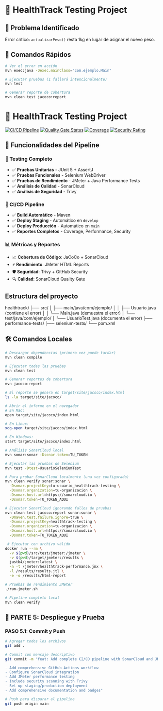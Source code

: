 # 🏥 HealthTrack Testing Project

## 🐛 Problema Identificado
Error crítico: `actualizarPeso()` resta 1kg en lugar de asignar el nuevo peso.

## 🚀 Comandos Rápidos

```bash
# Ver el error en acción
mvn exec:java -Dexec.mainClass="com.ejemplo.Main"

# Ejecutar pruebas (1 fallará intencionalmente)
mvn test

# Generar reporte de cobertura
mvn clean test jacoco:report
```


# 🏥 HealthTrack Testing Project

[![CI/CD Pipeline](https://github.com/she-rand/healthtrack/actions/workflows/ci-cd-complete.yml/badge.svg)](https://github.com/she-rand/healthtrack/actions/workflows/ci-cd-complete.yml)
[![Quality Gate Status](https://sonarcloud.io/api/project_badges/measure?project=she-rand_healthtrack-testing&metric=alert_status)](https://sonarcloud.io/summary/overall?id=she-rand_healthtrack-testing&branch=master)
[![Coverage](https://sonarcloud.io/component_measures?id=she-rand_healthtrack-testing&metric=coverage&view=list)](https://sonarcloud.io/component_measures?id=she-rand_healthtrack-testing&metric=coverage&view=list)
[![Security Rating](https://sonarcloud.io/component_measures?metric=security_review_rating&view=list&id=she-rand_healthtrack-testing)](https://sonarcloud.io/component_measures?metric=security_review_rating&view=list&id=she-rand_healthtrack-testing)

## 🚀 Funcionalidades del Pipeline

### 🧪 Testing Completo
- ✅ **Pruebas Unitarias** - JUnit 5 + AssertJ
- ✅ **Pruebas Funcionales** - Selenium WebDriver
- ✅ **Pruebas de Rendimiento** - JMeter + Java Performance Tests
- ✅ **Análisis de Calidad** - SonarCloud
- ✅ **Análisis de Seguridad** - Trivy

### 🔄 CI/CD Pipeline
- ✅ **Build Automático** - Maven
- ✅ **Deploy Staging** - Automático en `develop`
- ✅ **Deploy Producción** - Automático en `main`
- ✅ **Reportes Completos** - Coverage, Performance, Security

### 📊 Métricas y Reportes
- 📈 **Cobertura de Código**: JaCoCo + SonarCloud
- ⚡ **Rendimiento**: JMeter HTML Reports
- 🛡️ **Seguridad**: Trivy + GitHub Security
- 🔍 **Calidad**: SonarCloud Quality Gate

## Estructura del proyecto
healthtrack/
├── src/
│   ├── main/java/com/ejemplo/
│   │   ├── Usuario.java (contiene el error)
│   │   └── Main.java (demuestra el error)
│   └── test/java/com/ejemplo/
│       └── UsuarioTest.java (documenta el error)
├── performance-tests/
├── selenium-tests/
└── pom.xml

## 🛠️ Comandos Locales

```bash
# Descargar dependencias (primera vez puede tardar)
mvn clean compile

# Ejecutar todas las pruebas
mvn clean test

# Generar reportes de cobertura
mvn jacoco:report

# El reporte se genera en target/site/jacoco/index.html
ls -la target/site/jacoco/

# Abrir el informe en el navegador
# En Mac:
open target/site/jacoco/index.html

# En Linux:
xdg-open target/site/jacoco/index.html

# En Windows:
start target/site/jacoco/index.html

# Análisis SonarCloud local
mvn sonar:sonar -Dsonar.token=TU_TOKEN

# Ejecutar las pruebas de Selenium
mvn test -Dtest=UsuarioSeleniumTest

# Para probar SonarCloud localmente (una vez configurado)
mvn clean verify sonar:sonar \
  -Dsonar.projectKey=tu-usuario_healthtrack-testing \
  -Dsonar.organization=tu-organizacion \
  -Dsonar.host.url=https://sonarcloud.io \
  -Dsonar.token=TU_TOKEN_AQUI

# Ejecutar SonarCloud ignorando fallos de pruebas
mvn clean test jacoco:report sonar:sonar \
  -Dmaven.test.failure.ignore=true \
  -Dsonar.projectKey=healthtrack-testing \
  -Dsonar.organization=tu-organizacion \
  -Dsonar.host.url=https://sonarcloud.io \
  -Dsonar.token=TU_TOKEN_AQUI

 # Ejecutar con archivo válido
docker run --rm \
  -v $(pwd)/src/test/jmeter:/jmeter \
  -v $(pwd)/target/jmeter:/results \
  justb4/jmeter:latest \
  -n -t /jmeter/healthtrack-performance.jmx \
  -l /results/results.jtl \
  -e -o /results/html-report 

# Pruebas de rendimiento JMeter
./run-jmeter.sh

# Pipeline completo local
mvn clean verify
```


## 🚀 PARTE 5: Despliegue y Prueba

### PASO 5.1: Commit y Push

```bash
# Agregar todos los archivos
git add .

# Commit con mensaje descriptivo
git commit -m "feat: Add complete CI/CD pipeline with SonarCloud and JMeter

- Add comprehensive GitHub Actions workflow
- Configure SonarCloud integration
- Add JMeter performance testing
- Include security scanning with Trivy
- Set up staging/production deployment
- Add comprehensive documentation and badges"

# Push para disparar el pipeline
git push origin main
```